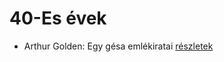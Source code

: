 # 40-Es évek

- Arthur Golden: Egy gésa emlékiratai [részletek](../_details/Arthur%20Golden.md#id_280)